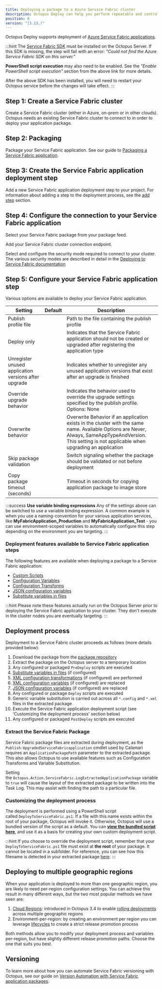 ```yaml
---
title: Deploying a package to a Azure Service Fabric cluster
description: Octopus Deploy can help you perform repeatable and controlled deployments to Service Fabric clusters.
position: 0
version: "[3.13,)"
---
```


Octopus Deploy supports deployment of [Azure Service Fabric applications](https://azure.microsoft.com/en-au/services/service-fabric/).

:::hint
The [Service Fabric SDK](https://g.octopushq.com/ServiceFabricSdkDownload) must be installed on the Octopus Server. If this SDK is missing, the step will fail with an error: _"Could not find the Azure Service Fabric SDK on this server."_

**PowerShell script execution** may also need to be enabled. See the _"Enable PowerShell script execution"_ section from the above link for more details.

After the above SDK has been installed, you will need to restart your Octopus service before the changes will take effect.
:::

## Step 1: Create a Service Fabric cluster

Create a Service Fabric cluster (either in Azure, on-prem or in other clouds). Octopus needs an existing Service Fabric cluster to connect to in order to deploy your application package.

## Step 2: Packaging

Package your Service Fabric application. See our guide to [Packaging a Service Fabric application](/docs/guides/service-fabric/packaging.md).

## Step 3: Create the Service Fabric application deployment step

Add a new Service Fabric application deployment step to your project. For information about adding a step to the deployment process, see the [add step](/docs/deploying-applications/adding-steps.md) section.  

## Step 4: Configure the connection to your Service Fabric application

Select your Service Fabric package from your package feed.

Add your Service Fabric cluster connection endpoint.

Select and configure the security mode required to connect to your cluster. The various security modes are described in detail in the [Deploying to Service Fabric documentation](/docs/deploying-applications/deploying-to-service-fabric/index.md)

## Step 5: Configure your Service Fabric application step

Various options are available to deploy your Service Fabric application.

| Setting                                                | Default | Description                              |
| ------------------------------------------------------ | ------- | ---------------------------------------- |
| Publish profile file                                   |         | Path to the file containing the publish profile |
| Deploy only                                            |         | Indicates that the Service Fabric application should not be created or upgraded after registering the application type |
| Unregister unused application versions after upgrade   |         | Indicates whether to unregister any unused application versions that exist after an upgrade is finished |
| Override upgrade behavior                              |         | Indicates the behavior used to override the upgrade settings specified by the publish profile. Options: None | ForceUpgrade | VetoUpgrade |
| Overwrite behavior                                     |         | Overwrite Behavior if an application exists in the cluster with the same name. Available Options are Never, Always, SameAppTypeAndVersion. This setting is not applicable when upgrading an application |
| Skip package validation                                |         | Switch signaling whether the package should be validated or not before deployment |
| Copy package timeout (seconds)                         |         | Timeout in seconds for copying application package to image store |

:::success
**Use variable binding expressions**
Any of the settings above can be switched to use a variable binding expression. A common example is when you use a naming-convention for your various application services, like **MyFabricApplication\_Production** and **MyFabricApplication\_Test** - you can use environment-scoped variables to automatically configure this step depending on the environment you are targeting.
:::

### Deployment features available to Service Fabric application steps

The following features are available when deploying a package to a Service Fabric application:

- [Custom Scripts](/docs/deploying-applications/custom-scripts/index.md)
- [Configuration Variables](/docs/deploying-applications/configuration-files/index.md)
- [Configuration Transforms](/docs/deploying-applications/configuration-files/index.md)
- [JSON configuration variables](/docs/guides/deploying-asp.net-core-web-applications/json-configuration-variables-feature.md)
- [Substitute variables in files](/docs/reference/variable-substitution-syntax.md)

:::hint
Please note these features actually run on the Octopus Server prior to deploying the Service Fabric application to your cluster. They don't execute in the cluster nodes you are eventually targeting.
:::

## Deployment process

Deployment to a Service Fabric cluster proceeds as follows (more details provided below):

1. Download the package from the [package repository](/docs/packaging-applications/package-repositories/index.md)
2. Extract the package on the Octopus server to a temporary location
4. Any configured or packaged `PreDeploy` scripts are executed
6. [Substitute variables in files](/docs/deploying-applications/substitute-variables-in-files.md) (if configured)
7. [XML configuration transformations](/docs/deploying-applications/configuration-files/index.md) (if configured) are performed
8. [XML configuration variables](/docs/deploying-applications/configuration-files/index.md) (if configured) are replaced
8. [JSON configuration variables](/docs/guides/deploying-asp.net-core-web-applications/json-configuration-variables-feature.md) (if configured) are replaced
9. Any configured or package `Deploy` scripts are executed
10. Generic variable substitution is carried out across all `*.config` and `*.xml` files in the extracted package
11. Execute the Service Fabric application deployment script (see 'Customizing the deployment process' section below)
12. Any configured or packaged `PostDeploy` scripts are executed

### Extract the Service Fabric Package

Service Fabric package files are extracted during deployment, as the `Publish-UpgradedServiceFabricapplication` cmdlet used by Calamari requires an `ApplicationPackagePath` parameter to the extracted package. This also allows Octopus to use available features such as Configuration Transforms and Variable Substitution.

Setting the `Octopus.Action.ServiceFabric.LogExtractedApplicationPackage` variable to `true` will cause the layout of the extracted package to be written into the Task Log. This may assist with finding the path to a particular file.

### Customizing the deployment process

The deployment is performed using a PowerShell script called `DeployToServiceFabric.ps1`. If a file with this name exists within the root of your package, Octopus will invoke it. Otherwise, Octopus will use a bundled version of the script as a default. You can **[view the bundled script here](https://github.com/OctopusDeploy/Calamari/blob/master/source/Calamari.Azure/Scripts/DeployAzureServiceFabricApplication.ps1)**, and use it as a basis for creating your own custom deployment script.

:::hint
If you choose to override the deployment script, remember that your `DeployToServiceFabric.ps1` file must exist at **the root** of your package. It cannot be located in a subfolder. For reference, you can see how this filename is detected in your extracted package [here](https://github.com/OctopusDeploy/Calamari/blob/master/source/Calamari.Azure/Deployment/Conventions/DeployAzureServiceFabricAppConvention.cs).
:::

## Deploying to multiple geographic regions

When your application is deployed to more than one geographic region, you are likely to need per-region configuration settings. You can achieve this result in many different ways, but the two most popular methods we have seen are:

1. [Cloud Regions](/docs/deployment-targets/cloud-regions.md): introduced in Octopus 3.4 to enable [rolling deployments](/docs/patterns/rolling-deployments.md) across multiple geographic regions
2. Environment-per-region: by creating an environment per region you can leverage [lifecycles](/docs/key-concepts/lifecycles.md) to create a strict release promotion process

Both methods allow you to modify your deployment process and variables per-region, but have slightly different release promotion paths. Choose the one that suits you best.

## Versioning

To learn more about how you can automate Service Fabric versioning with Octopus, see our guide on [Version Automation with Service Fabric application packages](/docs/guides/service-fabric/version-automation-with-service-fabric-application-packages/index.md).
